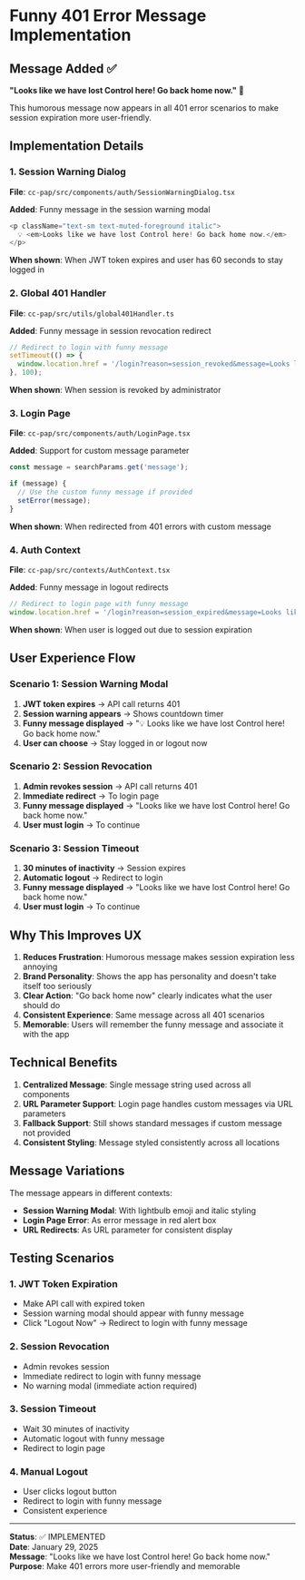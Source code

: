 # Funny 401 Error Message Implementation

## Message Added ✅

**"Looks like we have lost Control here! Go back home now."** 🎯

This humorous message now appears in all 401 error scenarios to make session expiration more user-friendly.

## Implementation Details

### 1. Session Warning Dialog
**File**: `cc-pap/src/components/auth/SessionWarningDialog.tsx`

**Added**: Funny message in the session warning modal
```typescript
<p className="text-sm text-muted-foreground italic">
  💡 <em>Looks like we have lost Control here! Go back home now.</em>
</p>
```

**When shown**: When JWT token expires and user has 60 seconds to stay logged in

### 2. Global 401 Handler
**File**: `cc-pap/src/utils/global401Handler.ts`

**Added**: Funny message in session revocation redirect
```typescript
// Redirect to login with funny message
setTimeout(() => {
  window.location.href = '/login?reason=session_revoked&message=Looks like we have lost Control here! Go back home now.';
}, 100);
```

**When shown**: When session is revoked by administrator

### 3. Login Page
**File**: `cc-pap/src/components/auth/LoginPage.tsx`

**Added**: Support for custom message parameter
```typescript
const message = searchParams.get('message');

if (message) {
  // Use the custom funny message if provided
  setError(message);
}
```

**When shown**: When redirected from 401 errors with custom message

### 4. Auth Context
**File**: `cc-pap/src/contexts/AuthContext.tsx`

**Added**: Funny message in logout redirects
```typescript
// Redirect to login page with funny message
window.location.href = '/login?reason=session_expired&message=Looks like we have lost Control here! Go back home now.';
```

**When shown**: When user is logged out due to session expiration

## User Experience Flow

### Scenario 1: Session Warning Modal
1. **JWT token expires** → API call returns 401
2. **Session warning appears** → Shows countdown timer
3. **Funny message displayed** → "💡 Looks like we have lost Control here! Go back home now."
4. **User can choose** → Stay logged in or logout now

### Scenario 2: Session Revocation
1. **Admin revokes session** → API call returns 401
2. **Immediate redirect** → To login page
3. **Funny message displayed** → "Looks like we have lost Control here! Go back home now."
4. **User must login** → To continue

### Scenario 3: Session Timeout
1. **30 minutes of inactivity** → Session expires
2. **Automatic logout** → Redirect to login
3. **Funny message displayed** → "Looks like we have lost Control here! Go back home now."
4. **User must login** → To continue

## Why This Improves UX

1. **Reduces Frustration**: Humorous message makes session expiration less annoying
2. **Brand Personality**: Shows the app has personality and doesn't take itself too seriously
3. **Clear Action**: "Go back home now" clearly indicates what the user should do
4. **Consistent Experience**: Same message across all 401 scenarios
5. **Memorable**: Users will remember the funny message and associate it with the app

## Technical Benefits

1. **Centralized Message**: Single message string used across all components
2. **URL Parameter Support**: Login page handles custom messages via URL parameters
3. **Fallback Support**: Still shows standard messages if custom message not provided
4. **Consistent Styling**: Message styled consistently across all locations

## Message Variations

The message appears in different contexts:

- **Session Warning Modal**: With lightbulb emoji and italic styling
- **Login Page Error**: As error message in red alert box
- **URL Redirects**: As URL parameter for consistent display

## Testing Scenarios

### 1. JWT Token Expiration
- Make API call with expired token
- Session warning modal should appear with funny message
- Click "Logout Now" → Redirect to login with funny message

### 2. Session Revocation
- Admin revokes session
- Immediate redirect to login with funny message
- No warning modal (immediate action required)

### 3. Session Timeout
- Wait 30 minutes of inactivity
- Automatic logout with funny message
- Redirect to login page

### 4. Manual Logout
- User clicks logout button
- Redirect to login with funny message
- Consistent experience

---
**Status**: ✅ IMPLEMENTED  
**Date**: January 29, 2025  
**Message**: "Looks like we have lost Control here! Go back home now."  
**Purpose**: Make 401 errors more user-friendly and memorable
